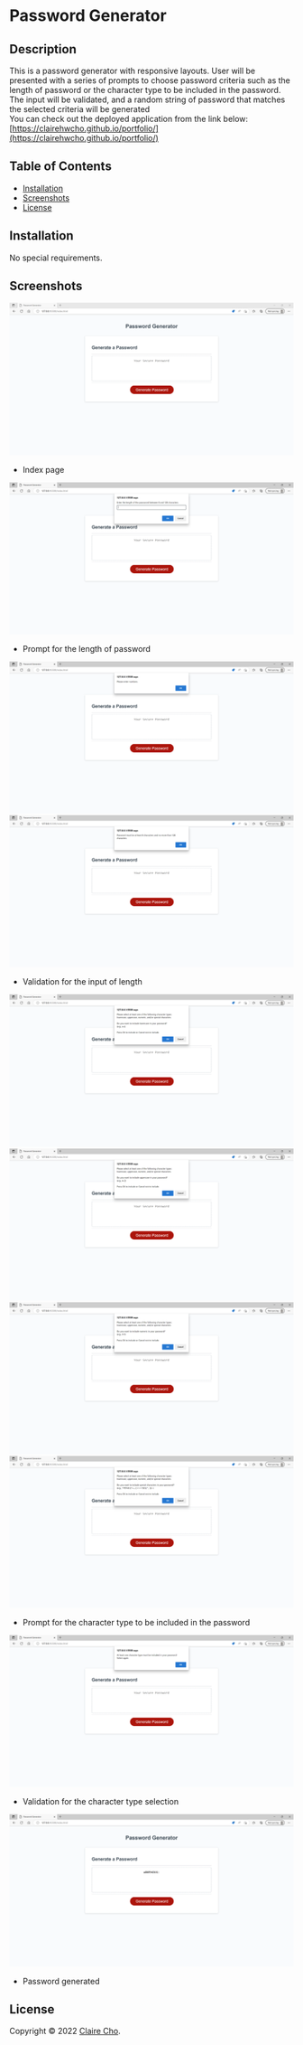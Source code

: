 <!-- omit in toc -->
# Password Generator

<!-- omit in toc -->
## Description

This is a password generator with responsive layouts. User will be presented with a series of prompts to choose password criteria such as the length of password or the character type to be included in the password. The input will be validated, and a random string of password that matches the selected criteria will be generated <br>
You can check out the deployed application from the link below: <br>
[https://clairehwcho.github.io/portfolio/](https://clairehwcho.github.io/portfolio/)

<!-- omit in toc -->
## Table of Contents
- [Installation](#installation)
- [Screenshots](#screenshots)
- [License](#license)

## Installation

No special requirements.

## Screenshots

![index page screenshot](./assets/images/screenshot_index.png)
- Index page

![prompt for length screenshot](./assets/images/screenshot_length.png)
- Prompt for the length of password

![length validation screenshot](./assets/images/screenshot_lengthValidation_01.png)
![length validation screenshot](./assets/images/screenshot_lengthValidation_02.png)
- Validation for the input of length

![prompt for lowercase screenshot](./assets/images/screenshot_lowercase.png)
![prompt for uppercase screenshot](./assets/images/screenshot_uppercase.png)
![prompt for numeric screenshot](./assets/images/screenshot_numeric.png)
![prompt for special character screenshot](./assets/images/screenshot_specialchar.png)
- Prompt for the character type to be included in the password

![character type validation screenshot](./assets/images/screenshot_chartypeValidation.png)
- Validation for the character type selection

![result screenshot](./assets/images/screenshot_result.png)
- Password generated

## License
Copyright © 2022 [Claire Cho](https://github.com/clairehwcho).